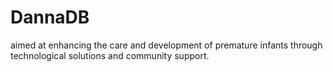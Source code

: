 # DannaDB
aimed at enhancing the care and  development of premature infants through technological solutions and community support.
